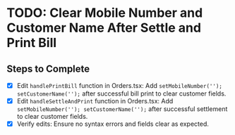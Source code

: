 # TODO: Clear Mobile Number and Customer Name After Settle and Print Bill

## Steps to Complete
- [x] Edit `handlePrintBill` function in Orders.tsx: Add `setMobileNumber(''); setCustomerName('');` after successful bill print to clear customer fields.
- [x] Edit `handleSettleAndPrint` function in Orders.tsx: Add `setMobileNumber(''); setCustomerName('');` after successful settlement to clear customer fields.
- [x] Verify edits: Ensure no syntax errors and fields clear as expected.
